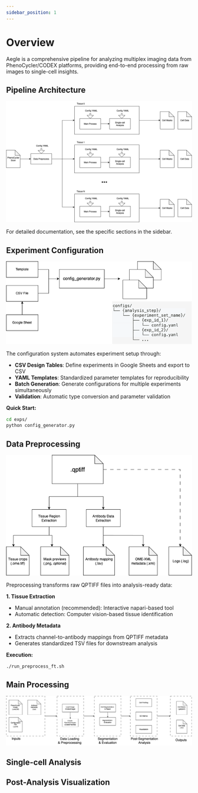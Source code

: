 ```yaml
---
sidebar_position: 1
---
```


# Overview

Aegle is a comprehensive pipeline for analyzing multiplex imaging data from PhenoCycler/CODEX platforms, providing end-to-end processing from raw images to single-cell insights.

## Pipeline Architecture

![Aegle Main Pipeline](../static/img/aegle-overview.drawio.png)

For detailed documentation, see the specific sections in the sidebar.

## Experiment Configuration

![Aegle Experiment Configuration Pipeline](../static/img/aegle-exp_config.drawio.png)

The configuration system automates experiment setup through:
- **CSV Design Tables**: Define experiments in Google Sheets and export to CSV
- **YAML Templates**: Standardized parameter templates for reproducibility
- **Batch Generation**: Generate configurations for multiple experiments simultaneously
- **Validation**: Automatic type conversion and parameter validation

**Quick Start:**
```bash
cd exps/
python config_generator.py
```

## Data Preprocessing

![Aegle Preprocessing Pipeline](../static/img/aegle-preprocess.drawio.png)

Preprocessing transforms raw QPTIFF files into analysis-ready data:

**1. Tissue Extraction**
- Manual annotation (recommended): Interactive napari-based tool
- Automatic detection: Computer vision-based tissue identification

**2. Antibody Metadata**
- Extracts channel-to-antibody mappings from QPTIFF metadata
- Generates standardized TSV files for downstream analysis

**Execution:**
```bash
./run_preprocess_ft.sh
```

## Main Processing

![Aegle Main Pipeline](../static/img/agle-main.drawio.png)

## Single-cell Analysis

## Post-Analysis Visualization

